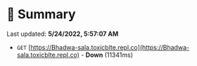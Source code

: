 # 📖 Summary
Last updated: **5/24/2022, 5:57:07 AM**

- `GET` [https://Bhadwa-sala.toxicblte.repl.co](https://Bhadwa-sala.toxicblte.repl.co) - **Down** (11341ms)
